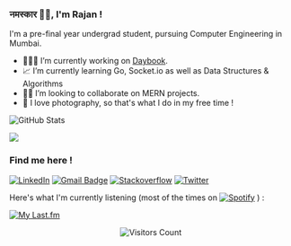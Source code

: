 

###  नमस्कार 🙏🏻, I'm Rajan !

I'm a pre-final year undergrad student, pursuing Computer Engineering in Mumbai.<br> 

- 👨🏻‍💻 I’m currently working on [Daybook](https://github.com/ARU-Coders/daybook). 
- 📈 I’m currently learning Go, Socket.io as well as Data Structures & Algorithms
- 🤝🏻 I’m looking to collaborate on MERN projects.
- 📸 I love photography, so that's what I do in my free time !


<p align="left" ><img src="https://github-readme-stats.vercel.app/api?username=mahanvyakti&amp;show_icons=true&theme=material-palenight" alt="GitHub Stats"></p>

<p>
  <img src="https://github-readme-streak-stats.herokuapp.com/?user=mahanvyakti&theme=dark" />
</p>


### Find me here !
[![LinkedIn](https://img.shields.io/badge/-%230077B5.svg?&style=for-the-badge&logo=linkedin&logoColor=white)](https://trcr.tk/tb4e8) [![Gmail Badge](https://img.shields.io/badge/-D14836?style=for-the-badge&logo=gmail&logoColor=white)](mailto:rajan.gaul123@gmail.com) [![Stackoverflow](https://img.shields.io/badge/-FE7A16?logo=stack-overflow&logoColor=white&style=for-the-badge)](https://trcr.tk/mW17n) [![Twitter](https://img.shields.io/badge/-1DA1F2?style=for-the-badge&logo=twitter&logoColor=white)](https://trcr.tk/et2xA)

Here's what I'm currently listening (most of the times on [![Spotify](https://img.shields.io/badge/Spotify-1ED760?&style=for-the-badge&logo=spotify&logoColor=white&width=20)](https://trcr.tk/bAGuG) ) :

[![My Last.fm](https://lastfm-recently-played.vercel.app/api?user=mahan_vyakti&count=2&width=375)](https://www.last.fm/user/mahan_vyakti)  



<p align="center">
<img src="https://visitor-badge.laobi.icu/badge?page_id=mahanvyakti.mahanvyakti" alt="Visitors Count"/>       
</p>
